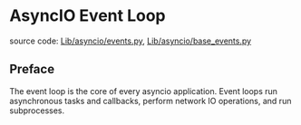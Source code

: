 # AsyncIO Event Loop

source code: [Lib/asyncio/events.py](https://github.com/python/cpython/blob/3.10/Lib/asyncio/events.py), [Lib/asyncio/base_events.py](https://github.com/python/cpython/blob/3.10/Lib/asyncio/base_events.py)

## Preface

The event loop is the core of every asyncio application. Event loops run asynchronous tasks and callbacks, perform network IO 
operations, and run subprocesses. 


